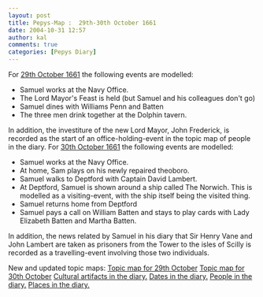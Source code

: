 ```yaml
---
layout: post
title: Pepys-Map :  29th-30th October 1661
date: 2004-10-31 12:57
author: kal
comments: true
categories: [Pepys Diary]
---
```

For <a href="http://www.pepysdiary.com/archive/1661/10/29/index.php">29th October 1661</a> the following events are modelled:
<ul><li>Samuel works at the Navy Office.</li><li>The Lord Mayor's Feast is held (but Samuel and his colleagues don't go)</li><li>Samuel dines with Williams Penn and Batten</li><li>The three men drink together at the Dolphin tavern.</li></ul>
In addition, the investiture of the new Lord Mayor, John Frederick, is recorded as the start of an office-holding-event in the topic map of people in the diary.
For <a href="http://www.pepysdiary.com/archive/1661/10/30/index.php">30th October 1661</a> the following events are modelled:
<ul><li>Samuel works at the Navy Office.</li><li>At home, Sam plays on his newly repaired theoboro.</li><li>Samuel walks to Deptford with Captain David Lambert.</li><li>At Deptford, Samuel is shown around a ship called The Norwich. This is modelled as a visiting-event, with the ship itself being the visited thing.</li><li>Samuel returns home from Deptford</li><li>Samuel pays a call on William Batten and stays to play cards with Lady Elizabeth Batten and Martha Batten.</li></ul>
In addition, the news related by Samuel in his diary that Sir Henry Vane and John Lambert are taken as prisoners from the Tower to the isles of Scilly is recorded as a travelling-event involving those two individuals.

<!--more-->
New and updated topic maps:
<a href="http://www.techquila.com/blog/archives/16611029.ltm">Topic map for 29th October</a>
<a href="http://www.techquila.com/blog/archives/16611030.ltm">Topic map for 30th October</a>
<a href="http://www.techquila.com/blog/archives/pepys-diary-culture.ltm">Cultural artifacts in the diary.</a>
<a href="http://www.techquila.com/blog/archives/pepys-diary-dates.ltm">Dates in the diary.</a>
<a href="http://www.techquila.com/blog/archives/pepys-diary-people.ltm">People in the diary.</a>
<a href="http://www.techquila.com/blog/archives/pepys-diary-places.ltm">Places in the diary.</a>

